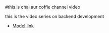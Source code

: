 #this is chai aur coffie channel video

this is the video series on backend development 
- [Model link ](https://app.eraser.io/workspace/YtPqZ1VogxGy1jzIDkzj)